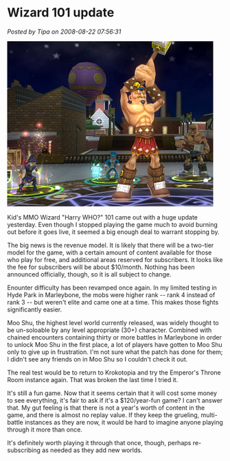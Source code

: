 # Wizard 101 update

*Posted by Tipa on 2008-08-22 07:56:31*

![](../../../uploads/2008/08/wizardgraphicalclient-2008-08-22-07-20-33-96.jpg "wizardgraphicalclient-2008-08-22-07-20-33-96")

Kid's MMO Wizard "Harry WHO?" 101 came out with a huge update yesterday. Even though I stopped playing the game much to avoid burning out before it goes live, it seemed a big enough deal to warrant stopping by.

The big news is the revenue model. It is likely that there will be a two-tier model for the game, with a certain amount of content available for those who play for free, and additional areas reserved for subscribers. It looks like the fee for subscribers will be about $10/month. Nothing has been announced officially, though, so it is all subject to change.

Enounter difficulty has been revamped once again. In my limited testing in Hyde Park in Marleybone, the mobs were higher rank -- rank 4 instead of rank 3 -- but weren't elite and came one at a time. This makes those fights significantly easier. 

Moo Shu, the highest level world currently released, was widely thought to be un-soloable by any level appropriate (30+) character. Combined with chained encounters containing thirty or more battles in Marleybone in order to unlock Moo Shu in the first place, a lot of players have gotten to Moo Shu only to give up in frustration. I'm not sure what the patch has done for them; I didn't see any friends on in Moo Shu so I couldn't check it out.

The real test would be to return to Krokotopia and try the Emperor's Throne Room instance again. That was broken the last time I tried it.

It's still a fun game. Now that it seems certain that it will cost some money to see everything, it's fair to ask if it's a $120/year-fun game? I can't answer that. My gut feeling is that there is not a year's worth of content in the game, and there is almost no replay value. If they keep the grueling, multi-battle instances as they are now, it would be hard to imagine anyone playing through it more than once.

It's definitely worth playing it through that once, though, perhaps re-subscribing as needed as they add new worlds.

